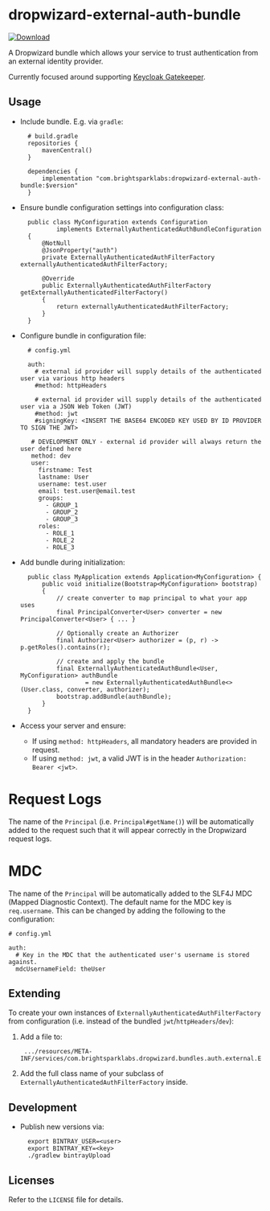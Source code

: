 # dropwizard-external-auth-bundle

[ ![Download](https://api.bintray.com/packages/brightsparklabs/maven/dropwizard-external-auth-bundle/images/download.svg) ](https://bintray.com/brightsparklabs/maven/dropwizard-external-auth-bundle/_latestVersion)

A Dropwizard bundle which allows your service to trust authentication from an
external identity provider.

Currently focused around supporting [Keycloak
Gatekeeper](https://github.com/keycloak/keycloak-gatekeeper).

## Usage

- Include bundle. E.g. via `gradle`:

        # build.gradle
        repositories {
            mavenCentral()
        }

        dependencies {
            implementation "com.brightsparklabs:dropwizard-external-auth-bundle:$version"
        }

- Ensure bundle configuration settings into configuration class:

        public class MyConfiguration extends Configuration
                implements ExternallyAuthenticatedAuthBundleConfiguration
        {
            @NotNull
            @JsonProperty("auth")
            private ExternallyAuthenticatedAuthFilterFactory externallyAuthenticatedAuthFilterFactory;

            @Override
            public ExternallyAuthenticatedAuthFilterFactory getExternallyAuthenticatedFilterFactory()
            {
                return externallyAuthenticatedAuthFilterFactory;
            }
        }

- Configure bundle in configuration file:

        # config.yml

        auth:
          # external id provider will supply details of the authenticated user via various http headers
          #method: httpHeaders

          # external id provider will supply details of the authenticated user via a JSON Web Token (JWT)
          #method: jwt
          #signingKey: <INSERT THE BASE64 ENCODED KEY USED BY ID PROVIDER TO SIGN THE JWT>

         # DEVELOPMENT ONLY - external id provider will always return the user defined here
         method: dev
         user:
           firstname: Test
           lastname: User
           username: test.user
           email: test.user@email.test
           groups:
             - GROUP_1
             - GROUP_2
             - GROUP_3
           roles:
             - ROLE_1
             - ROLE_2
             - ROLE_3

- Add bundle during initialization:

        public class MyApplication extends Application<MyConfiguration> {
            public void initialize(Bootstrap<MyConfiguration> bootstrap)
            {
                // create converter to map principal to what your app uses
                final PrincipalConverter<User> converter = new PrincipalConverter<User> { ... }

                // Optionally create an Authorizer
                final Authorizer<User> authorizer = (p, r) -> p.getRoles().contains(r);

                // create and apply the bundle
                final ExternallyAuthenticatedAuthBundle<User, MyConfiguration> authBundle
                        = new ExternallyAuthenticatedAuthBundle<>(User.class, converter, authorizer);
                bootstrap.addBundle(authBundle);
            }
        }

- Access your server and ensure:
    - If using `method: httpHeaders`, all mandatory headers are provided in request.
    - If using `method: jwt`, a valid JWT is in the header `Authorization: Bearer <jwt>`.

# Request Logs

The name of the `Principal` (i.e. `Principal#getName()`) will be automatically added to the
request such that it will appear correctly in the Dropwizard request logs.

# MDC

The name of the `Principal` will be automatically added to the SLF4J MDC
(Mapped Diagnostic Context). The default name for the MDC key is `req.username`. This can be
changed by adding the following to the configuration:

```
# config.yml

auth:
  # Key in the MDC that the authenticated user's username is stored against.
  mdcUsernameField: theUser
```

## Extending

To create your own instances of `ExternallyAuthenticatedAuthFilterFactory` from configuration
(i.e. instead of the bundled `jwt`/`httpHeaders`/`dev`):

1. Add a file to:

        .../resources/META-INF/services/com.brightsparklabs.dropwizard.bundles.auth.external.ExternallyAuthenticatedAuthFilterFactory

2. Add the full class name of your subclass of `ExternallyAuthenticatedAuthFilterFactory` inside.

## Development

- Publish new versions via:

        export BINTRAY_USER=<user>
        export BINTRAY_KEY=<key>
        ./gradlew bintrayUpload

## Licenses

Refer to the `LICENSE` file for details.
